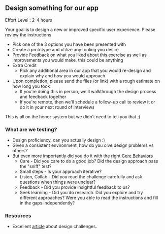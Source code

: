 ## Design something for our app

Effort Level : 2-4 hours

Your goal is to design a new or improved specific user experience.  Please review the instructions

* Pick one of the 3 options you have been presented with
* Create a prototype and utilize any tooling you desire
* Provide Feedback on what you liked about this exercise as well as improvements you would make, this could be anything 
* Extra Credit
  * Pick any additional area in our app that you would re-design and explain why and how you would approach
* Upon completion, please send the files (or link) with a rough estimate on how long you took
  * If you're doing this in person, we'll walkthrough the design process and feedback together
  * If you're remote, then we'll schedule a follow-up call to review it or do it in your next round of interviews

This is all on the honor system but we didn't need to tell you that ;)


### What are we testing?

* Design proficiency, can you actually design :)
* Given a consistent environment, how do you olve design problems vs others?
* But even more importantly did you do it with the right [Core Behaviors](https://github.com/packethost/about-us#done-right-through-core-behaviors)
  * Care - Did you care to do a good job?  Did the design approach pass the "sniff" test?
  * Small steps - Is your approach iterative?
  * Listen, Collab - Did you read the challenge carefully and ask questions when things were unclear?
  * Feedback - Did you provide insightful feedback to us?
  * Seek learning - Did you do research. Did you explore and try different approaches?  Were you able to read the instructions and fill in the gaps independently?

### Resources

* Excellent [article](https://uxdesign.cc/working-through-design-challenges-in-digital-product-design-interviews-d4b118df4265) about design challenges.
